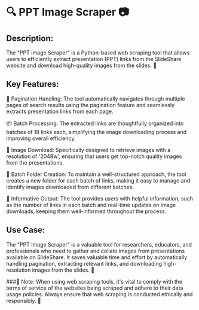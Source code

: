 # 🔍 PPT Image Scraper 📷

## Description:
The "PPT Image Scraper" is a Python-based web scraping tool that allows users to efficiently extract presentation (PPT) links from the SlideShare website and download high-quality images from the slides. 🎯

## Key Features:
📄 Pagination Handling: The tool automatically navigates through multiple pages of search results using the pagination feature and seamlessly extracts presentation links from each page.

📦 Batch Processing: The extracted links are thoughtfully organized into batches of 18 links each, simplifying the image downloading process and improving overall efficiency.

💾 Image Download: Specifically designed to retrieve images with a resolution of '2048w', ensuring that users get top-notch quality images from the presentations.

📁 Batch Folder Creation: To maintain a well-structured approach, the tool creates a new folder for each batch of links, making it easy to manage and identify images downloaded from different batches.

💬 Informative Output: The tool provides users with helpful information, such as the number of links in each batch and real-time updates on image downloads, keeping them well-informed throughout the process.

## Use Case:
The "PPT Image Scraper" is a valuable tool for researchers, educators, and professionals who need to gather and collate images from presentations available on SlideShare. It saves valuable time and effort by automatically handling pagination, extracting relevant links, and downloading high-resolution images from the slides. 🚀

###📝 Note: When using web scraping tools, it's vital to comply with the terms of service of the websites being scraped and adhere to their data usage policies. Always ensure that web scraping is conducted ethically and responsibly. 🤝

